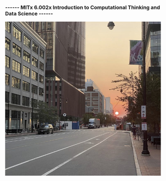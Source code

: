 ###     ------ MITx 6.002x Introduction to Computational Thinking and Data Science ------
<img src ="https://raw.githubusercontent.com/lehoangan2906/MITx-6.002x/main/B2C73482-0CF4-4120-A4EB-AC4B99E36B6A_1_201_a.jpeg">
